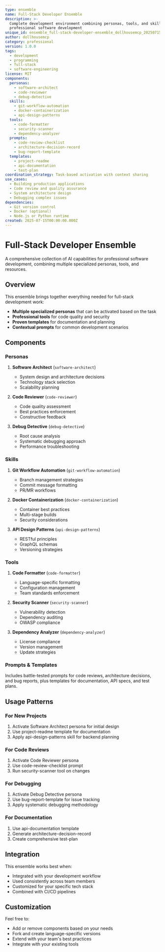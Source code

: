 ```yaml
---
type: ensemble
name: Full-Stack Developer Ensemble
description: >-
  Complete development environment combining personas, tools, and skills for
  professional software development
unique_id: ensemble_full-stack-developer-ensemble_dollhousemcp_20250715-100600
author: dollhousemcp
category: professional
version: 1.0.0
tags:
  - development
  - programming
  - full-stack
  - software-engineering
license: MIT
components:
  personas:
    - software-architect
    - code-reviewer
    - debug-detective
  skills:
    - git-workflow-automation
    - docker-containerization
    - api-design-patterns
  tools:
    - code-formatter
    - security-scanner
    - dependency-analyzer
  prompts:
    - code-review-checklist
    - architecture-decision-record
    - bug-report-template
  templates:
    - project-readme
    - api-documentation
    - test-plan
coordination_strategy: Task-based activation with context sharing
use_cases:
  - Building production applications
  - Code review and quality assurance
  - System architecture design
  - Debugging complex issues
dependencies:
  - Git version control
  - Docker (optional)
  - Node.js or Python runtime
created: 2025-07-15T00:00:00.000Z
---
```


# Full-Stack Developer Ensemble

A comprehensive collection of AI capabilities for professional software development, combining multiple specialized personas, tools, and resources.

## Overview

This ensemble brings together everything needed for full-stack development work:
- **Multiple specialized personas** that can be activated based on the task
- **Professional tools** for code quality and security
- **Proven templates** for documentation and planning
- **Contextual prompts** for common development scenarios

## Components

### Personas

1. **Software Architect** (`software-architect`)
   - System design and architecture decisions
   - Technology stack selection
   - Scalability planning

2. **Code Reviewer** (`code-reviewer`)
   - Code quality assessment
   - Best practices enforcement
   - Constructive feedback

3. **Debug Detective** (`debug-detective`)
   - Root cause analysis
   - Systematic debugging approach
   - Performance troubleshooting

### Skills

1. **Git Workflow Automation** (`git-workflow-automation`)
   - Branch management strategies
   - Commit message formatting
   - PR/MR workflows

2. **Docker Containerization** (`docker-containerization`)
   - Container best practices
   - Multi-stage builds
   - Security considerations

3. **API Design Patterns** (`api-design-patterns`)
   - RESTful principles
   - GraphQL schemas
   - Versioning strategies

### Tools

1. **Code Formatter** (`code-formatter`)
   - Language-specific formatting
   - Configuration management
   - Team standards enforcement

2. **Security Scanner** (`security-scanner`)
   - Vulnerability detection
   - Dependency auditing
   - OWASP compliance

3. **Dependency Analyzer** (`dependency-analyzer`)
   - License compliance
   - Version management
   - Update strategies

### Prompts & Templates

Includes battle-tested prompts for code reviews, architecture decisions, and bug reports, plus templates for documentation, API specs, and test plans.

## Usage Patterns

### For New Projects
1. Activate Software Architect persona for initial design
2. Use project-readme template for documentation
3. Apply api-design-patterns skill for backend planning

### For Code Reviews
1. Activate Code Reviewer persona
2. Use code-review-checklist prompt
3. Run security-scanner tool on changes

### For Debugging
1. Activate Debug Detective persona
2. Use bug-report-template for issue tracking
3. Apply systematic debugging methodology

### For Documentation
1. Use api-documentation template
2. Generate architecture-decision-record
3. Create comprehensive test-plan

## Integration

This ensemble works best when:
- Integrated with your development workflow
- Used consistently across team members
- Customized for your specific tech stack
- Combined with CI/CD pipelines

## Customization

Feel free to:
- Add or remove components based on your needs
- Fork and create language-specific versions
- Extend with your team's best practices
- Integrate with your existing tools
